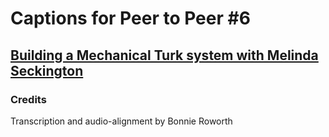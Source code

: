 # Captions for Peer to Peer #6
## [Building a Mechanical Turk system with Melinda Seckington][product]

### Credits

Transcription and audio-alignment by Bonnie Roworth

[product]: http://peertopeer.io/videos/6-melinda-seckington/
